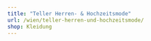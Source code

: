 ```yaml
---
title: "Teller Herren- & Hochzeitsmode"
url: /wien/teller-herren-und-hochzeitsmode/
shop: Kleidung
---
```

